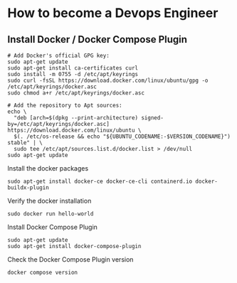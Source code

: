 # How to become a Devops Engineer

## Install Docker / Docker Compose Plugin

```
# Add Docker's official GPG key:
sudo apt-get update
sudo apt-get install ca-certificates curl
sudo install -m 0755 -d /etc/apt/keyrings
sudo curl -fsSL https://download.docker.com/linux/ubuntu/gpg -o /etc/apt/keyrings/docker.asc
sudo chmod a+r /etc/apt/keyrings/docker.asc

# Add the repository to Apt sources:
echo \
  "deb [arch=$(dpkg --print-architecture) signed-by=/etc/apt/keyrings/docker.asc] https://download.docker.com/linux/ubuntu \
  $(. /etc/os-release && echo "${UBUNTU_CODENAME:-$VERSION_CODENAME}") stable" | \
  sudo tee /etc/apt/sources.list.d/docker.list > /dev/null
sudo apt-get update
```

Install the docker packages
```
sudo apt-get install docker-ce docker-ce-cli containerd.io docker-buildx-plugin
```

Verify the docker installation
```
sudo docker run hello-world
```

Install Docker Compose Plugin

```
sudo apt-get update
sudo apt-get install docker-compose-plugin
```

Check the Docker Compose Plugin version
```
docker compose version
```


